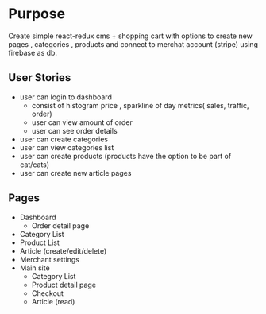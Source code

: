 # Purpose

Create simple react-redux cms + shopping cart with options to create new pages , categories , products and connect to merchat account (stripe) using firebase as db.

## User Stories

- user can login to dashboard
  - consist of histogram price , sparkline of day metrics( sales, traffic, order)
  - user can view amount of order
  - user can see order details
- user can create categories
- user can view categories list
- user can create products (products have the option to be part of cat/cats)
- user can create new article pages  

## Pages

- Dashboard
  - Order detail page
- Category List
- Product List
- Article (create/edit/delete)
- Merchant settings
- Main site
  - Category List
  - Product detail page
  - Checkout
  - Article (read)
  
